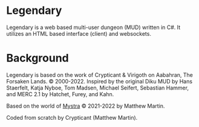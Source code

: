 # Legendary
Legendary is a web based multi-user dungeon (MUD) written in C#. It utilizes an HTML based interface (client) and websockets.

# Background
Legendary is based on the work of Crypticant & Virigoth on Aabahran, The Forsaken Lands. &copy; 2000-2022. Inspired by the original Diku MUD by Hans Staerfelt, Katja Nyboe, Tom Madsen, Michael Seifert, Sebastian Hammer, and MERC 2.1 by Hatchet, Furey, and Kahn. 

Based on the world of [Mystra](https://www.thelegendarygame.com) &copy; 2021-2022 by Matthew Martin.<br/>

Coded from scratch by Crypticant (Matthew Martin).
